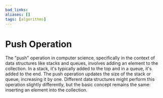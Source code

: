 ```yaml
---
bad_links: 
aliases: []
tags: [algorithms]
---
```

# Push Operation

The "push" operation in computer science, specifically in the context of data structures like stacks and queues, involves adding an element to the collection. In a stack, it's typically added to the top and in a queue, it's added to the end. The push operation updates the size of the stack or queue, increasing it by one. Different data structures might perform this operation slightly differently, but the basic concept remains the same: inserting an element into the collection.
